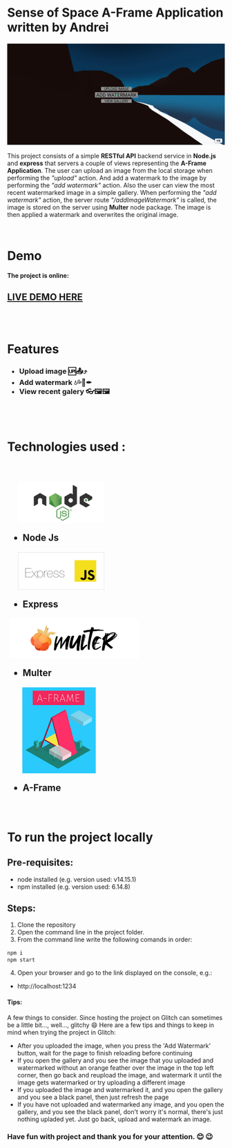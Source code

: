 # Sense of Space A-Frame Application written by Andrei


<p align="center">
    <img alt="A-Frame APP"  src="./images/s.png"/>
</p>


This project consists of a simple **RESTful API** backend service in **Node.js** and **express** 
that servers a couple of views representing the **A-Frame Application**.
The user can upload an image from the local storage when performing the *"upload"*
action. And add a watermark to the image by performing the *"add watermark"* action.
Also the user can view the most recent watermarked image in a simple gallery.
When performing the *"add watermark"* action, the server route *"/addImageWatermark"*
is called, the image is stored on the server using **Multer** node package. The image
is then applied a watermark and overwrites the original image.

<br>

# Demo

#### The project is online:

## [LIVE DEMO HERE](https://sense-of-space-a-frame-application.glitch.me/)
<br>
<br>

# Features
<h3>

* Upload image 🆙📤⤴
* Add watermark 💧💦📝✒
* View recent galery 👓🖼🖼
<br>
<br>

# Technologies used :
<br>
<h2> 

&nbsp;&nbsp;&nbsp;&nbsp;&nbsp;<img align='center' alt="Node.JS" width="200px" src="./images/n.png"/>
* Node Js

&nbsp;&nbsp;&nbsp;&nbsp;&nbsp;<img align='center' alt="Express" width="200px" src="./images/e.png"/>
* Express

&nbsp;<img align='center' alt="Multer" width="300px" src="./images/m.png"/>
* Multer

&nbsp;&nbsp;&nbsp;&nbsp;&nbsp;&nbsp;&nbsp;<img align='center' alt="A-Frame" width="170px" src="./images/a.png"/>
* A-Frame  


</br>

# To run the project locally

## Pre-requisites:
- node installed (e.g. version used: v14.15.1)
- npm installed (e.g. version used: 6.14.8)

## Steps:

1. Clone the repository
2. Open the command line in the project folder.
3. From the command line write the following comands in order:
```
npm i
npm start
```
4. Open your browser and go to the link displayed on the console,
e.g.:
- http://localhost:1234


#### Tips:

A few things to consider.
Since hosting the project on Glitch can sometimes be a
little bit..., well..., glitchy  :smile:
Here are a few tips and things to keep in mind when trying the project in Glitch:
* After you uploaded the image, when you press the 'Add Watermark' button,
wait for the page to finish reloading before continuing
* If you open the gallery and you see the image that you uploaded and watermarked
without an orange feather over the image in the top left corner, then go back and 
reupload the image, and watermark it until the image gets watermarked or try 
uploading a different image
* If you uploaded the image and watermarked it, and you open the gallery 
and you see a black panel, then just refresh the page
* If you have not uploaded and watermarked any image, and you open the gallery,
and you see the black panel, don't worry it's normal, there's just nothing upladed
yet. Just go back, upload and watermark an image.

### Have fun with project and thank you for your attention. :blush: :wink:


